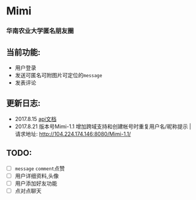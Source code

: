 # Mimi 
### 华南农业大学匿名朋友圈

## 当前功能:
- 用户登录
- 发送可匿名可附图片可定位的`message`
- 发表评论

## 更新日志:
- 2017.8.15 [api文档](./doc/api-list.md)
- 2017.8.21 版本号Mimi-1.1  增加跨域支持和创建帐号时重复用户名/昵称提示 | 请求地址: http://104.224.174.146:8080/Mimi-1.1/

## TODO:
- [ ] `message` `comment`点赞
- [ ] 用户详细资料,头像
- [ ] 用户添加好友功能
- [ ] 点对点聊天
